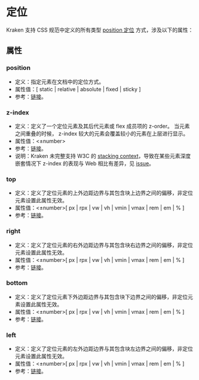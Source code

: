 # 定位

Kraken 支持 CSS 规范中定义的所有类型 [position 定位](https://developer.mozilla.org/zh-CN/docs/Web/CSS/position) 方式，涉及以下的属性：

## 属性

### position

- 定义：指定元素在文档中的定位方式。
- 属性值：[ static | relative | absolute | fixed | sticky ]
- 参考：[链接](https://developer.mozilla.org/zh-CN/docs/Web/CSS/position)。

### z-index

- 定义：定义了一个定位元素及其后代元素或 flex 成员项的 z-order。 当元素之间重叠的时候， z-index 较大的元素会覆盖较小的元素在上层进行显示。
- 属性值：<±number>
- 参考：[链接](https://developer.mozilla.org/zh-CN/docs/Web/CSS/z-index)。
- 说明：Kraken 未完整支持 W3C 的 [stacking context](https://www.w3.org/TR/CSS2/zindex.html)，导致在某些元素深度嵌套情况下 z-index 的表现与 Web 相比有差异，见 [issue](https://github.com/openkraken/kraken/issues/55)。

### top

- 定义：定义了定位元素的上外边距边界与其包含块上边界之间的偏移，非定位元素设置此属性无效。
- 属性值：<±number>[ px | rpx | vw | vh | vmin | vmax | rem | em | % ]
- 参考：[链接](https://developer.mozilla.org/zh-CN/docs/Web/CSS/top)。

### right

- 定义：定义了定位元素的右外边距边界与其包含块右边界之间的偏移，非定位元素设置此属性无效。
- 属性值：<±number>[ px | rpx | vw | vh | vmin | vmax | rem | em | % ]
- 参考：[链接](https://developer.mozilla.org/zh-CN/docs/Web/CSS/right)。

### bottom

- 定义：定义了定位元素下外边距边界与其包含块下边界之间的偏移，非定位元素设置此属性无效。
- 属性值：<±number>[ px | rpx | vw | vh | vmin | vmax | rem | em | % ]
- 参考：[链接](https://developer.mozilla.org/zh-CN/docs/Web/CSS/bottom)。

### left

- 定义：定义了定位元素的左外边距边界与其包含块左边界之间的偏移，非定位元素设置此属性无效。
- 属性值：<±number>[ px | rpx | vw | vh | vmin | vmax | rem | em | % ]
- 参考：[链接](https://developer.mozilla.org/zh-CN/docs/Web/CSS/left)。
